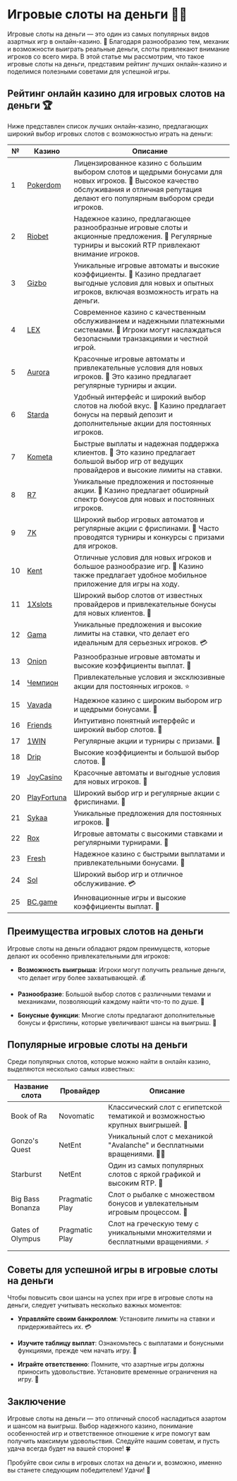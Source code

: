 # Игровые слоты на деньги 🎰💸

Игровые слоты на деньги — это один из самых популярных видов азартных игр в онлайн-казино. 🎉 Благодаря разнообразию тем, механик и возможности выиграть реальные деньги, слоты привлекают внимание игроков со всего мира. В этой статье мы рассмотрим, что такое игровые слоты на деньги, представим рейтинг лучших онлайн-казино и поделимся полезными советами для успешной игры.

## Рейтинг онлайн казино для игровых слотов на деньги 🏆

Ниже представлен список лучших онлайн-казино, предлагающих широкий выбор игровых слотов с возможностью играть на деньги:

| №  | Казино        | Описание                                                     |
|----|---------------|--------------------------------------------------------------|
| 1  | [Pokerdom](https://brandplay.link/4k77v2yx)   | Лицензированное казино с большим выбором слотов и щедрыми бонусами для новых игроков. 🌟 Высокое качество обслуживания и отличная репутация делают его популярным выбором среди игроков.    |
| 2  | [Riobet](https://brandplay.link/7xBLTPyj)      | Надежное казино, предлагающее разнообразные игровые слоты и акционные предложения. 🎊 Регулярные турниры и высокий RTP привлекают внимание игроков.      |
| 3  | [Gizbo](https://brandplay.link/bprXw4YV)       | Уникальные игровые автоматы и высокие коэффициенты. 🎁 Казино предлагает выгодные условия для новых и опытных игроков, включая возможность играть на деньги.                         |
| 4  | [LEX](https://brandplay.link/zW4hdDFV)         | Современное казино с качественным обслуживанием и надежными платежными системами. 💎 Игроки могут наслаждаться безопасными транзакциями и честной игрой.         |
| 5  | [Aurora](https://10trafic-stat2.com/click/668546556bcc6313411604bd/6766/13032/subaccount) | Красочные игровые автоматы и привлекательные условия для новых игроков. 🌈 Это казино предлагает регулярные турниры и акции.              |
| 6  | [Starda](https://brandplay.link/fB7xwRFL)      | Удобный интерфейс и широкий выбор слотов на любой вкус. 🎲 Казино предлагает бонусы на первый депозит и дополнительные акции для постоянных игроков.          |
| 7  | [Kometa](https://brandplay.link/8ZymQJV8)      | Быстрые выплаты и надежная поддержка клиентов. 🌌 Это казино предлагает большой выбор игр от ведущих провайдеров и высокие лимиты на ставки.             |
| 8  | [R7](https://brandplay.link/bMd3Yjsw)          | Уникальные предложения и постоянные акции. 🎀 Казино предлагает обширный спектр бонусов для новых и постоянных игроков.                 |
| 9  | [7K](https://brandplay.link/BvQyFShp)          | Широкий выбор игровых автоматов и регулярные акции с фриспинами. 💫 Часто проводятся турниры и конкурсы с призами для игроков.               |
| 10 | [Kent](https://brandplay.link/Fv2WP3js)        | Отличные условия для новых игроков и большое разнообразие игр. 📱 Казино также предлагает удобное мобильное приложение для игры на ходу.          |
| 11 | [1Xslots](https://brandplay.link/hSB1khtr)     | Широкий выбор слотов от известных провайдеров и привлекательные бонусы для новых клиентов. 🎉 |
| 12 | [Gama](https://brandplay.link/j6NMKsDz)        | Уникальные предложения и высокие лимиты на ставки, что делает его идеальным для серьезных игроков. 💳 |
| 13 | [Onion](https://brandplay.link/zBGRVpQ9)       | Разнообразные игровые автоматы и высокие коэффициенты выплат. 🎰 |
| 14 | [Чемпион](https://temon-gter.cfd/go/lRq?p80412p304504pcc44t17455) | Привлекательные условия и эксклюзивные акции для постоянных игроков. ⭐ |
| 15 | [Vavada](https://vavadapartner.pro/?promo=ea5c9275-6854-4505-94fc-95ab18221945-linkb2) | Надежное казино с широким выбором игр и щедрыми бонусами. 🎊 |
| 16 | [Friends](https://gofriends.vc/linkb2)         | Интуитивно понятный интерфейс и широкий выбор слотов. 🎈 |
| 17 | [1WIN](https://brandplay.link/smXVpBbG)        | Регулярные акции и турниры с призами. 💫 |
| 18 | [Drip](https://drp-ircp01.com/c07e6a3db)       | Высокие коэффициенты и большой выбор слотов. 💎 |
| 19 | [JoyCasino](https://rpc30.call2me.pro/?/ru/registration?apkpop=0&partner=p24970p3291217pc98f) | Красочные автоматы и выгодные условия для новых игроков. 🎊 |
| 20 | [PlayFortuna](https://fortunapromo.net/alt/playfortuna/registration?0dc4a9362a71feb7e3f165fb8e766f70) | Широкий выбор игр и регулярные акции с фриспинами. 🎁 |
| 21 | [Sykaa](https://s-two-way.com/?source=linkb2&pid=30697) | Уникальные предложения для постоянных игроков. 🎀 |
| 22 | [Rox](https://rox-pvwfpjgcxe.com/cb1ee18a5)     | Игровые автоматы с высокими ставками и регулярными турнирами. 🎯 |
| 23 | [Fresh](https://fresh-eumwkxwao.com/c3f7b485d)  | Надежное казино с быстрыми выплатами и привлекательными бонусами. 🌟 |
| 24 | [Sol](https://sol-mmtdzfbaco.com/cb2415bca)     | Широкий выбор игр и отличное обслуживание. 💳 |
| 25 | [BC.game](https://partnerbcgame.com/dcc53d441)  | Инновационные игры и высокие коэффициенты выплат. 🚀 |

## Преимущества игровых слотов на деньги

Игровые слоты на деньги обладают рядом преимуществ, которые делают их особенно привлекательными для игроков:

- **Возможность выигрыша**: Игроки могут получить реальные деньги, что делает игру более захватывающей. 💰

- **Разнообразие**: Большой выбор слотов с различными темами и механиками, позволяющий каждому найти что-то по душе. 🎉

- **Бонусные функции**: Многие слоты предлагают дополнительные бонусы и фриспины, которые увеличивают шансы на выигрыш. 🎁

## Популярные игровые слоты на деньги

Среди популярных слотов, которые можно найти в онлайн казино, выделяются несколько самых известных:

| Название слота     | Провайдер        | Описание                                                      |
|---------------------|------------------|---------------------------------------------------------------|
| Book of Ra          | Novomatic         | Классический слот с египетской тематикой и возможностью крупных выигрышей. 📜 |
| Gonzo's Quest       | NetEnt            | Уникальный слот с механикой "Avalanche" и бесплатными вращениями. 🏴‍☠️ |
| Starburst           | NetEnt            | Один из самых популярных слотов с яркой графикой и высоким RTP. 💎 |
| Big Bass Bonanza    | Pragmatic Play    | Слот о рыбалке с множеством бонусов и увлекательным игровым процессом. 🎣 |
| Gates of Olympus     | Pragmatic Play    | Слот на греческую тему с уникальными множителями и бесплатными вращениями. ⚡ |

## Советы для успешной игры в игровые слоты на деньги

Чтобы повысить свои шансы на успех при игре в игровые слоты на деньги, следует учитывать несколько важных моментов:

- **Управляйте своим банкроллом**: Установите лимиты на ставки и придерживайтесь их. 💳

- **Изучите таблицу выплат**: Ознакомьтесь с выплатами и бонусными функциями, прежде чем начать игру. 📜

- **Играйте ответственно**: Помните, что азартные игры должны приносить удовольствие. Установите временные ограничения на игру. 🚦

## Заключение

Игровые слоты на деньги — это отличный способ насладиться азартом и шансом на выигрыш. Выбор надежного казино, понимание особенностей игр и ответственное отношение к игре помогут вам получить максимум удовольствия. Следуйте нашим советам, и пусть удача всегда будет на вашей стороне! 🍀

Пробуйте свои силы в игровых слотах на деньги и, возможно, именно вы станете следующим победителем! Удачи! 🎉
